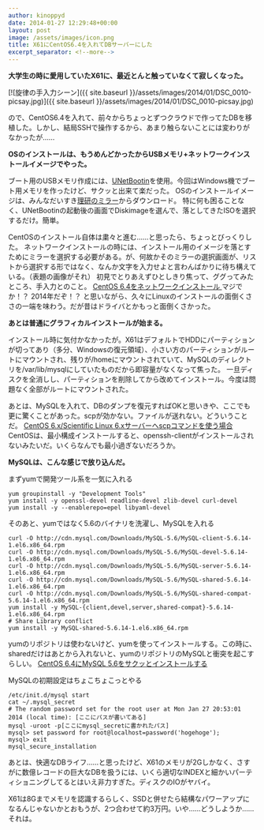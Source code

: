 ```yaml
---
author: kinoppyd
date: 2014-01-27 12:29:48+00:00
layout: post
image: /assets/images/icon.png
title: X61にCentOS6.4を入れてDBサーバーにした
excerpt_separator: <!--more-->
---
```


**大学生の時に愛用していたX61に、最近とんと触っていなくて寂しくなった。**

[![旋律の手入力シーン]({{ site.baseurl }}/assets/images/2014/01/DSC_0010-picsay.jpg)]({{ site.baseurl }}/assets/images/2014/01/DSC_0010-picsay.jpg)

ので、CentOS6.4を入れて、前々からちょっとずつクラウドで作ってたDBを移植した。しかし、結局SSHで操作するから、あまり触らないことには変わりがなかったが……

<!--more-->

**OSのインストールは、もうめんどかったからUSBメモリ+ネットワークインストールイメージでやった。**

ブート用のUSBメモリ作成には、[UNetBootin](http://unetbootin.sourceforge.net/)を使用。今回はWindows機でブート用メモリを作ったけど、サクッと出来て楽だった。
OSのインストールイメージは、みんなだいすき[理研のミラー](http://ftp.riken.jp/Linux/centos/6.4/isos/x86_64/)からダウンロード。
特に何も困ることなく、UNetBootinの起動後の画面でDiskimageを選んで、落としてきたISOを選択するだけ。簡単。

CentOSのインストール自体は粛々と進む……と思ったら、ちょっとびっくりした。
ネットワークインストールの時には、インストール用のイメージを落とすためにミラーを選択する必要がある。が、何故かそのミラーの選択画面が、リストから選択する形ではなく、なんか文字を入力せよと言わんばかりに待ち構えている。（表題の画像がそれ）
初見でとりあえずひとしきり焦って、ググってみたところ、手入力とのこと。
[CentOS 6.4をネットワークインストール
](http://programmer-jobs.blogspot.jp/2013/03/centos-64.html)マジでか！？ 2014年だぞ！？ と思いながら、久々にLinuxのインストールの面倒くささの一端を味わう。だが昔はドライバとかもっと面倒くさかった。

**あとは普通にグラフィカルインストールが始まる。**

インストール時に気付かなかったが。X61はデフォルトでHDDにパーティションが切ってあり（多分、Windowsの復元領域）、小さい方のパーティションがルートにマウントされ、残りが/homeにマウントされていて、MySQLのディレクトリを/var/lib/mysqlにしていたものだから即容量がなくなって焦った。
一旦ディスクを全消しし、パーティションを削除してから改めてインストール。今度は問題なく全部がルートにマウントされた。

あとは、MySQLを入れて、DBのダンプを復元すればOKと思いきや、ここでも更に驚くことがあった。scpが効かない。ファイルが送れない。どういうことだ。
[CentOS 6.x/Scientific Linux 6.xサーバーへscpコマンドを使う場合](http://d.hatena.ne.jp/ytooyama/20110930/1317372389)
CentOSは、最小構成インストールすると、openssh-clientがインストールされないみたいだ。いくらなんでも最小過ぎないだろうか。

**MySQLは、こんな感じで放り込んだ。**

まずyumで開発ツール系を一気に入れる

```shell-session
yum groupinstall -y "Development Tools"
yum install -y openssl-devel readline-devel zlib-devel curl-devel
yum install -y --enablerepo=epel libyaml-devel
```

そのあと、yumではなく5.6のバイナリを洗濯し、MySQLを入れる

```shell-session
curl -O http://cdn.mysql.com/Downloads/MySQL-5.6/MySQL-client-5.6.14-1.el6.x86_64.rpm
curl -O http://cdn.mysql.com/Downloads/MySQL-5.6/MySQL-devel-5.6.14-1.el6.x86_64.rpm
curl -O http://cdn.mysql.com/Downloads/MySQL-5.6/MySQL-server-5.6.14-1.el6.x86_64.rpm
curl -O http://cdn.mysql.com/Downloads/MySQL-5.6/MySQL-shared-5.6.14-1.el6.x86_64.rpm
curl -O http://cdn.mysql.com/Downloads/MySQL-5.6/MySQL-shared-compat-5.6.14-1.el6.x86_64.rpm
yum install -y MySQL-{client,devel,server,shared-compat}-5.6.14-1.el6.x86_64.rpm
# Share Library conflict
yum install -y MySQL-shared-5.6.14-1.el6.x86_64.rpm
```

yumのリポジトリは使わないけど、yumを使ってインストールする。この時に、sharedだけはあとから入れないと、yumのリポジトリのMySQLと衝突を起こすらしい。
[CentOS 6.4にMySQL 5.6をサクッとインストールする](http://blog.manabusakai.com/2013/04/centos-mysql56-install/)

MySQLの初期設定はちょこちょこっとやる

```shell-session
/etc/init.d/mysql start
cat ~/.mysql_secret 
# The random password set for the root user at Mon Jan 27 20:53:01 2014 (local time): [ここにパスが書いてある]
mysql -uroot -p[ここにmysql_secretに書かれたパス]
mysql> set password for root@localhost=password('hogehoge');
mysql> exit
mysql_secure_installation
```



あとは、快適なDBライフ……と思ったけど、X61のメモリが2Gしかなく、さすがに数億レコードの巨大なDBを扱うには、いくら適切なINDEXと細かいパーティショニングしてるとはいえ非力すぎた。ディスクのIOがヤバイ。

X61は8Gまでメモリを認識するらしく、SSDと併せたら結構なパワーアップになるんじゃないかとおもうが、2つ合わせて約3万円。いや……どうしようか……それは。
